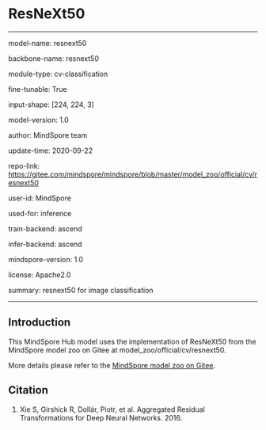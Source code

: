# ResNeXt50

---

model-name: resnext50

backbone-name: resnext50

module-type: cv-classification

fine-tunable: True

input-shape: [224, 224, 3]

model-version: 1.0


author: MindSpore team

update-time: 2020-09-22

repo-link: https://gitee.com/mindspore/mindspore/blob/master/model_zoo/official/cv/resnext50

user-id: MindSpore

used-for: inference

train-backend: ascend

infer-backend: ascend

mindspore-version: 1.0

license: Apache2.0

summary: resnext50 for image classification

---


## Introduction

This MindSpore Hub model uses the implementation of ResNeXt50 from the MindSpore model zoo on Gitee at model_zoo/official/cv/resnext50.

More details please refer to the [MindSpore model zoo on Gitee](https://gitee.com/mindspore/mindspore/blob/master/model_zoo/official/cv/resnext50/README.md).


## Citation

1. Xie S, Girshick R, Dollár, Piotr, et al. Aggregated Residual Transformations for Deep Neural Networks. 2016.
